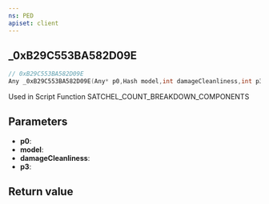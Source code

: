 ```yaml
---
ns: PED
apiset: client
---
```

## _0xB29C553BA582D09E

```c
// 0xB29C553BA582D09E
Any _0xB29C553BA582D09E(Any* p0,Hash model,int damageCleanliness,int p3);
```

Used in Script Function SATCHEL_COUNT_BREAKDOWN_COMPONENTS

## Parameters
* **p0**:
* **model**:
* **damageCleanliness**:
* **p3**:

## Return value